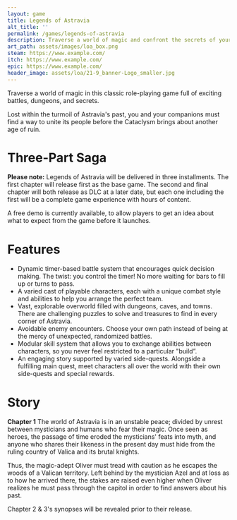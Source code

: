```yaml
---
layout: game
title: Legends of Astravia
alt_title: ''
permalink: /games/legends-of-astravia
description: Traverse a world of magic and confront the secrets of your past in this exploration and story driven RPG.
art_path: assets/images/loa_box.png
steam: https://www.example.com/
itch: https://www.example.com/
epic: https://www.example.com/
header_image: assets/loa/21-9_banner-Logo_smaller.jpg
---
```


Traverse a world of magic in this classic role-playing game full of exciting battles, dungeons, and secrets.

Lost within the turmoil of Astravia's past, you and your companions must find a way to unite its people before the Cataclysm brings about another age of ruin.

# Three-Part Saga
**Please note:** Legends of Astravia will be delivered in three installments. The first chapter will release first as the base game. The second and final chapter will both release as DLC at a later date, but each one including the first will be a complete game experience with hours of content.

A free demo is currently available, to allow players to get an idea about what to expect from the game before it launches.

# Features
- Dynamic timer-based battle system that encourages quick decision making. The twist: you control the timer! No more waiting for bars to fill up or turns to pass.
- A varied cast of playable characters, each with a unique combat style and abilities to help you arrange the perfect team.
- Vast, explorable overworld filled with dungeons, caves, and towns. There are challenging puzzles to solve and treasures to find in every corner of Astravia.
- Avoidable enemy encounters. Choose your own path instead of being at the mercy of unexpected, randomized battles.
- Modular skill system that allows you to exchange abilities between characters, so you never feel restricted to a particular "build”.
- An engaging story supported by varied side-quests. Alongside a fulfilling main quest, meet characters all over the world with their own side-quests and special rewards.

# Story

**Chapter 1**
The world of Astravia is in an unstable peace; divided by unrest between mysticians and humans who fear their magic. Once seen as heroes, the passage of time eroded the mysticians' feats into myth, and anyone who shares their likeness in the present day must hide from the ruling country of Valica and its brutal knights.

Thus, the magic-adept Oliver must tread with caution as he escapes the woods of a Valican territory. Left behind by the mystician Azel and at loss as to how he arrived there, the stakes are raised even higher when Oliver realizes he must pass through the capitol in order to find answers about his past.

Chapter 2 & 3's synopses will be revealed prior to their release.